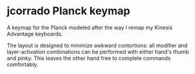 # jcorrado Planck keymap

A keymap for the Planck modeled after the way I remap my Kinesis
Advantage keyboards.

The layout is designed to minimize awkward contortions: all modifier and
layer-activation combinations can be performed with either hand's thumb
and pinky.  This leaves the other hand free to complete commands
comfortably.
